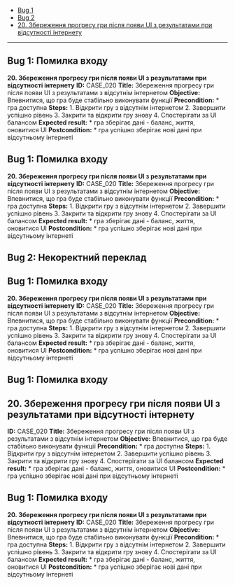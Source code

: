 - [Bug 1](#bug-1-помилка-входу)
- [Bug 2](#bug-2-некоректний-переклад)
- [20. Збереження прогресу гри після появи UI з результатами при відсутності інтернету](#20-Збереження-прогресу-гри-після-появи-UI-з-результатами-при-відсутності-інтернету)
---

## Bug 1: Помилка входу
**20\. Збереження прогресу гри після появи UI з результатами при відсутності інтернету**
**ID:** СASE\_020 
**Title:** Збереження прогресу гри після появи UI з результатами з відсутнім інтернетом 
**Objective:** Впевнитися, що гра буде стабільно виконувати функції 
**Precondition:** * гра доступна 
**Steps:** 1. Відкрити гру з відсутнім інтернетом 2. Завершити успішно рівень 3. Закрити та відкрити гру знову 4. Спостерігати за UI балансом 
**Expected result:** * гра зберігає дані \- баланс, життя, оновитися UI 
**Postcondition:** * гра успішно зберігає нові дані при відсутньому інтернеті

## Bug 1: Помилка входу
**20\. Збереження прогресу гри після появи UI з результатами при відсутності інтернету**
**ID:** СASE\_020 
**Title:** Збереження прогресу гри після появи UI з результатами з відсутнім інтернетом 
**Objective:** Впевнитися, що гра буде стабільно виконувати функції 
**Precondition:** * гра доступна 
**Steps:** 1. Відкрити гру з відсутнім інтернетом 2. Завершити успішно рівень 3. Закрити та відкрити гру знову 4. Спостерігати за UI балансом 
**Expected result:** * гра зберігає дані \- баланс, життя, оновитися UI 
**Postcondition:** * гра успішно зберігає нові дані при відсутньому інтернеті

## Bug 2: Некоректний переклад
## Bug 1: Помилка входу
**20\. Збереження прогресу гри після появи UI з результатами при відсутності інтернету**
**ID:** СASE\_020 
**Title:** Збереження прогресу гри після появи UI з результатами з відсутнім інтернетом 
**Objective:** Впевнитися, що гра буде стабільно виконувати функції 
**Precondition:** * гра доступна 
**Steps:** 1. Відкрити гру з відсутнім інтернетом 2. Завершити успішно рівень 3. Закрити та відкрити гру знову 4. Спостерігати за UI балансом 
**Expected result:** * гра зберігає дані \- баланс, життя, оновитися UI 
**Postcondition:** * гра успішно зберігає нові дані при відсутньому інтернеті


## Bug 1: Помилка входу
## **20\. Збереження прогресу гри після появи UI з результатами при відсутності інтернету**
**ID:** СASE\_020 
**Title:** Збереження прогресу гри після появи UI з результатами з відсутнім інтернетом 
**Objective:** Впевнитися, що гра буде стабільно виконувати функції 
**Precondition:** * гра доступна 
**Steps:** 1. Відкрити гру з відсутнім інтернетом 2. Завершити успішно рівень 3. Закрити та відкрити гру знову 4. Спостерігати за UI балансом 
**Expected result:** * гра зберігає дані \- баланс, життя, оновитися UI 
**Postcondition:** * гра успішно зберігає нові дані при відсутньому інтернеті


## Bug 1: Помилка входу
**20\. Збереження прогресу гри після появи UI з результатами при відсутності інтернету**
**ID:** СASE\_020 
**Title:** Збереження прогресу гри після появи UI з результатами з відсутнім інтернетом 
**Objective:** Впевнитися, що гра буде стабільно виконувати функції 
**Precondition:** * гра доступна 
**Steps:** 1. Відкрити гру з відсутнім інтернетом 2. Завершити успішно рівень 3. Закрити та відкрити гру знову 4. Спостерігати за UI балансом 
**Expected result:** * гра зберігає дані \- баланс, життя, оновитися UI 
**Postcondition:** * гра успішно зберігає нові дані при відсутньому інтернеті
